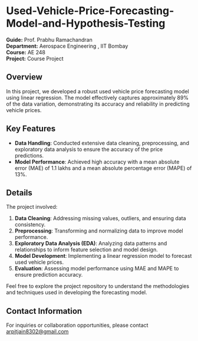 # Used-Vehicle-Price-Forecasting-Model-and-Hypothesis-Testing


**Guide:** Prof. Prabhu Ramachandran  
**Department:** Aerospace Engineering , IIT Bombay</br>
**Course:** AE 248  
**Project:** Course Project

## Overview

In this project, we developed a robust used vehicle price forecasting model using linear regression. The model effectively captures approximately 89% of the data variation, demonstrating its accuracy and reliability in predicting vehicle prices.

## Key Features

- **Data Handling**: Conducted extensive data cleaning, preprocessing, and exploratory data analysis to ensure the accuracy of the price predictions.
- **Model Performance**: Achieved high accuracy with a mean absolute error (MAE) of 1.1 lakhs and a mean absolute percentage error (MAPE) of 13%.

## Details

The project involved:

1. **Data Cleaning**: Addressing missing values, outliers, and ensuring data consistency.
2. **Preprocessing**: Transforming and normalizing data to improve model performance.
3. **Exploratory Data Analysis (EDA)**: Analyzing data patterns and relationships to inform feature selection and model design.
4. **Model Development**: Implementing a linear regression model to forecast used vehicle prices.
5. **Evaluation**: Assessing model performance using MAE and MAPE to ensure prediction accuracy.

Feel free to explore the project repository to understand the methodologies and techniques used in developing the forecasting model.</br>
## Contact Information
For inquiries or collaboration opportunities, please contact arpitjain8302@gmail.com
